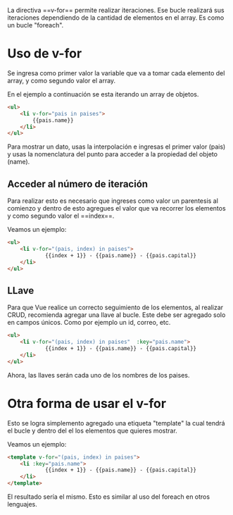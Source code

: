 La directiva ==v-for== permite realizar iteraciones. Ese bucle realizará sus iteraciones dependiendo de la cantidad de elementos en el array. Es como un bucle "foreach".

# Uso de v-for
Se ingresa como primer valor la variable que va a tomar cada elemento del array, y como segundo valor el array.

En el ejemplo a continuación se esta iterando un array de objetos.

```HTML
<ul>
	<li v-for="pais in paises">
		{{pais.name}}
	</li>
</ul>
```

Para mostrar un dato, usas la interpolación e ingresas el primer valor (pais) y usas la nomenclatura del punto para acceder a la propiedad del objeto (name).

## Acceder al número de iteración
Para realizar esto es necesario que ingreses como valor un parentesis al comienzo y dentro de esto agregues el valor que va recorrer los elementos y como segundo valor el ==index==.

Veamos un ejemplo:

```HTML
<ul>
	<li v-for="(pais, index) in paises">
			{{index + 1}} - {{pais.name}} - {{pais.capital}}
	</li>
</ul>
```

## LLave
Para que Vue realice un correcto seguimiento de los elementos, al realizar CRUD, recomienda agregar una llave al bucle. Este debe ser agregado solo en campos únicos. Como por ejemplo un id, correo, etc.
```HTML
<ul>
	<li v-for="(pais, index) in paises"  :key="pais.name">
			{{index + 1}} - {{pais.name}} - {{pais.capital}}
	</li>
</ul>
```
Ahora, las llaves serán cada uno de los nombres de los paises.

# Otra forma de usar el v-for
Esto se logra simplemento agregado una etiqueta "template" la cual tendrá el bucle y dentro del el los elementos que quieres mostrar.

Veamos un ejemplo:
```HTML
<template v-for="(pais, index) in paises">
	<li :key="pais.name">
			{{index + 1}} - {{pais.name}} - {{pais.capital}}
	</li>
</template>
```
El resultado sería el mismo. Esto es similar al uso del foreach en otros lenguajes.